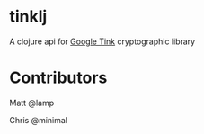 # tinklj
A clojure api for [Google Tink](https://github.com/google/tink) cryptographic library

# Contributors

Matt @lamp

Chris @minimal

